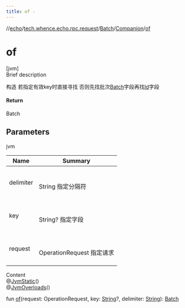 ```yaml
---
title: of -
---
```

//[echo](../../../index.md)/[tech.whence.echo.rpc.request](../../index.md)/[Batch](../index.md)/[Companion](index.md)/[of](of.md)



# of  
[jvm]  
Brief description  


构造 若指定有效key时直接寻找 否则先找批次[Batch](../index.md)字段再找[Id](../../-id/index.md)字段



#### Return  


Batch



## Parameters  
  
jvm  
  
|  Name|  Summary| 
|---|---|
| delimiter| <br><br>String 指定分隔符<br><br>
| key| <br><br>String? 指定字段<br><br>
| request| <br><br>OperationRequest 指定请求<br><br>
  
  
Content  
@[JvmStatic](https://kotlinlang.org/api/latest/jvm/stdlib/kotlin.jvm/-jvm-static/index.html)()  
@[JvmOverloads](https://kotlinlang.org/api/latest/jvm/stdlib/kotlin.jvm/-jvm-overloads/index.html)()  
  
fun [of](of.md)(request: OperationRequest, key: [String](https://kotlinlang.org/api/latest/jvm/stdlib/kotlin/-string/index.html)?, delimiter: [String](https://kotlinlang.org/api/latest/jvm/stdlib/kotlin/-string/index.html)): [Batch](../index.md)  



